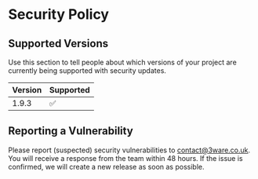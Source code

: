 # Security Policy

## Supported Versions

Use this section to tell people about which versions of your project are
currently being supported with security updates.

| Version | Supported          |
| ------- | ------------------ |
| 1.9.3   | :white_check_mark: |

## Reporting a Vulnerability

Please report (suspected) security vulnerabilities to contact@3ware.co.uk. You will receive a response from the team within 48 hours. If the issue is confirmed, we will create a new release as soon as possible.

